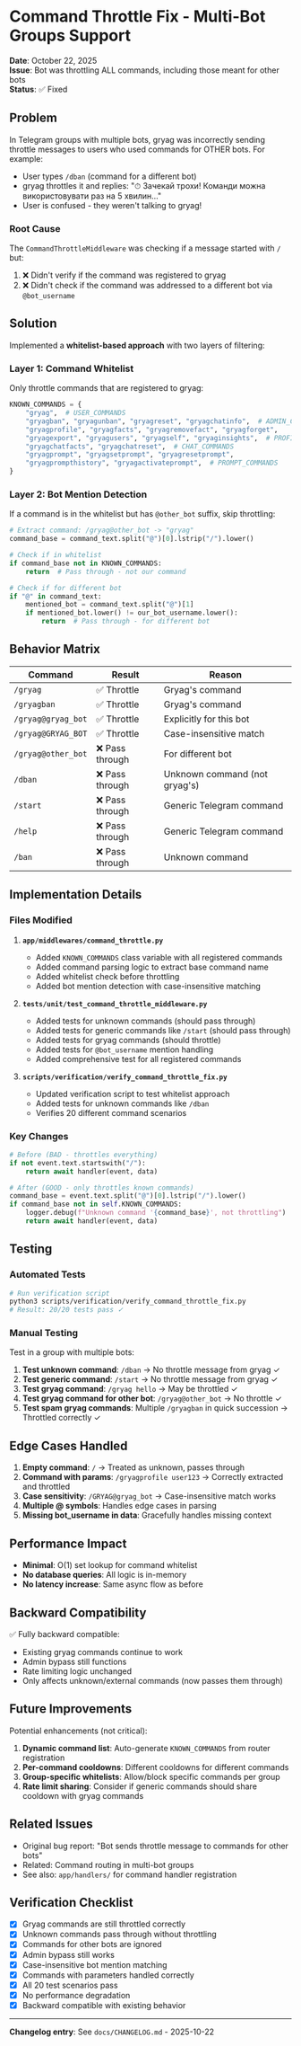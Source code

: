 # Command Throttle Fix - Multi-Bot Groups Support

**Date**: October 22, 2025  
**Issue**: Bot was throttling ALL commands, including those meant for other bots  
**Status**: ✅ Fixed

## Problem

In Telegram groups with multiple bots, gryag was incorrectly sending throttle messages to users who used commands for OTHER bots. For example:

- User types `/dban` (command for a different bot)
- gryag throttles it and replies: "⏱ Зачекай трохи! Команди можна використовувати раз на 5 хвилин..."
- User is confused - they weren't talking to gryag!

### Root Cause

The `CommandThrottleMiddleware` was checking if a message started with `/` but:
1. ❌ Didn't verify if the command was registered to gryag
2. ❌ Didn't check if the command was addressed to a different bot via `@bot_username`

## Solution

Implemented a **whitelist-based approach** with two layers of filtering:

### Layer 1: Command Whitelist

Only throttle commands that are registered to gryag:

```python
KNOWN_COMMANDS = {
    "gryag",  # USER_COMMANDS
    "gryagban", "gryagunban", "gryagreset", "gryagchatinfo",  # ADMIN_COMMANDS
    "gryagprofile", "gryagfacts", "gryagremovefact", "gryagforget",
    "gryagexport", "gryagusers", "gryagself", "gryaginsights",  # PROFILE_COMMANDS
    "gryagchatfacts", "gryagchatreset",  # CHAT_COMMANDS
    "gryagprompt", "gryagsetprompt", "gryagresetprompt",
    "gryagprompthistory", "gryagactivateprompt",  # PROMPT_COMMANDS
}
```

### Layer 2: Bot Mention Detection

If a command is in the whitelist but has `@other_bot` suffix, skip throttling:

```python
# Extract command: /gryag@other_bot -> "gryag"
command_base = command_text.split("@")[0].lstrip("/").lower()

# Check if in whitelist
if command_base not in KNOWN_COMMANDS:
    return  # Pass through - not our command

# Check if for different bot
if "@" in command_text:
    mentioned_bot = command_text.split("@")[1]
    if mentioned_bot.lower() != our_bot_username.lower():
        return  # Pass through - for different bot
```

## Behavior Matrix

| Command | Result | Reason |
|---------|--------|--------|
| `/gryag` | ✅ Throttle | Gryag's command |
| `/gryagban` | ✅ Throttle | Gryag's command |
| `/gryag@gryag_bot` | ✅ Throttle | Explicitly for this bot |
| `/gryag@GRYAG_BOT` | ✅ Throttle | Case-insensitive match |
| `/gryag@other_bot` | ❌ Pass through | For different bot |
| `/dban` | ❌ Pass through | Unknown command (not gryag's) |
| `/start` | ❌ Pass through | Generic Telegram command |
| `/help` | ❌ Pass through | Generic Telegram command |
| `/ban` | ❌ Pass through | Unknown command |

## Implementation Details

### Files Modified

1. **`app/middlewares/command_throttle.py`**
   - Added `KNOWN_COMMANDS` class variable with all registered commands
   - Added command parsing logic to extract base command name
   - Added whitelist check before throttling
   - Added bot mention detection with case-insensitive matching

2. **`tests/unit/test_command_throttle_middleware.py`**
   - Added tests for unknown commands (should pass through)
   - Added tests for generic commands like `/start` (should pass through)
   - Added tests for gryag commands (should throttle)
   - Added tests for `@bot_username` mention handling
   - Added comprehensive test for all registered commands

3. **`scripts/verification/verify_command_throttle_fix.py`**
   - Updated verification script to test whitelist approach
   - Added tests for unknown commands like `/dban`
   - Verifies 20 different command scenarios

### Key Changes

```python
# Before (BAD - throttles everything)
if not event.text.startswith("/"):
    return await handler(event, data)

# After (GOOD - only throttles known commands)
command_base = event.text.split("@")[0].lstrip("/").lower()
if command_base not in self.KNOWN_COMMANDS:
    logger.debug(f"Unknown command '{command_base}', not throttling")
    return await handler(event, data)
```

## Testing

### Automated Tests

```bash
# Run verification script
python3 scripts/verification/verify_command_throttle_fix.py
# Result: 20/20 tests pass ✓
```

### Manual Testing

Test in a group with multiple bots:

1. **Test unknown command**: `/dban` → No throttle message from gryag ✓
2. **Test generic command**: `/start` → No throttle message from gryag ✓
3. **Test gryag command**: `/gryag hello` → May be throttled ✓
4. **Test gryag command for other bot**: `/gryag@other_bot` → No throttle ✓
5. **Test spam gryag commands**: Multiple `/gryagban` in quick succession → Throttled correctly ✓

## Edge Cases Handled

1. **Empty command**: `/` → Treated as unknown, passes through
2. **Command with params**: `/gryagprofile user123` → Correctly extracted and throttled
3. **Case sensitivity**: `/GRYAG@gryag_bot` → Case-insensitive match works
4. **Multiple @ symbols**: Handles edge cases in parsing
5. **Missing bot_username in data**: Gracefully handles missing context

## Performance Impact

- **Minimal**: O(1) set lookup for command whitelist
- **No database queries**: All logic is in-memory
- **No latency increase**: Same async flow as before

## Backward Compatibility

✅ Fully backward compatible:
- Existing gryag commands continue to work
- Admin bypass still functions
- Rate limiting logic unchanged
- Only affects unknown/external commands (now passes them through)

## Future Improvements

Potential enhancements (not critical):

1. **Dynamic command list**: Auto-generate `KNOWN_COMMANDS` from router registration
2. **Per-command cooldowns**: Different cooldowns for different commands
3. **Group-specific whitelists**: Allow/block specific commands per group
4. **Rate limit sharing**: Consider if generic commands should share cooldown with gryag commands

## Related Issues

- Original bug report: "Bot sends throttle message to commands for other bots"
- Related: Command routing in multi-bot groups
- See also: `app/handlers/` for command handler registration

## Verification Checklist

- [x] Gryag commands are still throttled correctly
- [x] Unknown commands pass through without throttling
- [x] Commands for other bots are ignored
- [x] Admin bypass still works
- [x] Case-insensitive bot mention matching
- [x] Commands with parameters handled correctly
- [x] All 20 test scenarios pass
- [x] No performance degradation
- [x] Backward compatible with existing behavior

---

**Changelog entry**: See `docs/CHANGELOG.md` - 2025-10-22
